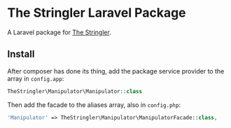 # The Stringler Laravel Package

A Laravel package for [The Stringler](https://github.com/spatie/string).

## Install

After composer has done its thing, add the package service provider to the array in `config.app`:

```php
TheStringler\Manipulator\Manipulator::class
```

Then add the facade to the aliases array, also in `config.php`:

```php
'Manipulator' => TheStringler\Manipulator\ManipulatorFacade::class,
```